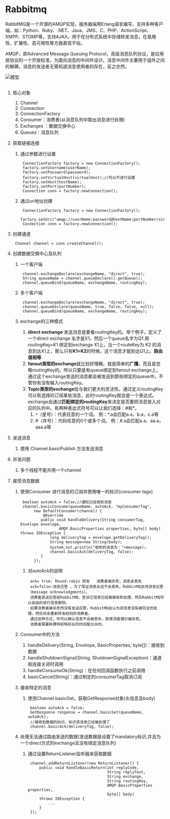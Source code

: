 # Rabbitmq
RabbitMQ是一个开源的AMQP实现，服务器端用Erlang语言编写，支持多种客户端，如：Python、Ruby、.NET、Java、JMS、C、PHP、ActionScript、XMPP、STOMP等，支持AJAX。用于在分布式系统中存储转发消息，在易用性、扩展性、高可用性等方面表现不俗。

AMQP，即Advanced Message Queuing Protocol，高级消息队列协议，是应用层协议的一个开放标准，为面向消息的中间件设计。消息中间件主要用于组件之间的解耦，消息的发送者无需知道消息使用者的存在，反之亦然。


![模型](http://i.imgur.com/7VPA1Fh.png)

##
1. 核心对象
	1. Channel 
	2. Connection 
	3. ConnectionFactory 
	4. Consumer：消费者(从消息队列中取出消息进行处理)
	5. Exchanges ：数据交换中心
	6. Queues：消息队列
7. 获取链接连接
	1. 通过参数进行设置

			ConnectionFactory factory = new ConnectionFactory();
			factory.setUsername(userName);
			factory.setPassword(password);
			factory.setVirtualHost(virtualHost);//可以不进行设置
			factory.setHost(hostName);
			factory.setPort(portNumber);
			Connection conn = factory.newConnection();
	2. 通过uri地址创建

			ConnectionFactory factory = new ConnectionFactory();
			factory.setUri("amqp://userName:password@hostName:portNumber/virtualHost");
			Connection conn = factory.newConnection();
3. 创建通道
	 
		Channel channel = conn.createChannel();
4. 创建数据交换中心及队列
	1. 一个客户端

			channel.exchangeDeclare(exchangeName, "direct", true);
			String queueName = channel.queueDeclare().getQueue();
			channel.queueBind(queueName, exchangeName, routingKey);
	2. 多个客户端

			channel.exchangeDeclare(exchangeName, "direct", true);
			channel.queueDeclare(queueName, true, false, false, null);
			channel.queueBind(queueName, exchangeName, routingKey);
	3. exchange的三种模式
		1. **direct exchange** 发送消息是要看routingKey的。举个例子，定义了一个direct exchange 名字是X1，然后一个queue名字为Q1 用routingKey=K1 绑定到exchange X1上，当一个routeKey为 K2 的消息到达X1上，那么只有**K1=K2**的时候，这个消息才能到达Q1上。**路由值相等**
		2. **fanout类型的exchange**就比较好理解。就是简单的**广播**，而且是忽略routingKey的。所以只要是有queue绑定到fanout exchange上，通过这个exchange发送的消息都会被发送到那些绑定的queue中，不管你有没有输入routingKey。
		3. **Topic类型的exchange**给与我们更大的灵活性。通过定义routingKey可以有选择的订阅某些消息，此时routingKey就会是一个表达式。exchange会通过**匹配绑定的routingKey**来决定是否要把消息放入对应的队列中。有两种表达式符号可以让我们选择：#和*。
			1. `*`（星号）：代表任意的一个词。 例：*.a会匹配a.a，b.a，c.a等
			2. #（井号）：代码任意的0个或多个词。 例：#.a会匹配a.a，aa.a，aaa.a等

5. 发送消息
	1. 使用 Channel.basicPublish 方法发送消息
2. 并发问题
	1. 多个线程不能共用一个channel
2. 接受消息数据
	1. 使用Consumer 进行消息的订阅并使用唯一的标识(consumer tags)

			boolean autoAck = false;//通知已经收到消息
			channel.basicConsume(queueName, autoAck, "myConsumerTag",
			     new DefaultConsumer(channel) {
			         @Override
					public void handleDelivery(String consumerTag, Envelope envelope,
							AMQP.BasicProperties properties, byte[] body) throws IOException {
						long deliveryTag = envelope.getDeliveryTag();
						String message=new String(body);
						System.out.println("收到的消息为："+message);
						channel.basicAck(deliveryTag, false);
					}
			     });
		1. 对autoAck的说明

				ack= true: Round-robin 转发   消费者被杀死，消息会丢失 
				ack=false:消息应答 ，为了保证消息永远不会丢失，RabbitMQ支持消息应答（message acknowledgments）。 
				消费者发送应答给RabbitMQ，告诉它信息已经被接收和处理，然后RabbitMQ可以自由的进行信息删除。 
				如果消费者被杀死而没有发送应答，RabbitMQ会认为该信息没有被完全的处理，然后将会重新转发给别的消费者。 
				通过这种方式，你可以确认信息不会被丢失，即使消者偶尔被杀死。 
				消费者需要耗费特别特别长的时间是允许的。
	2. Consumer中的方法
		1. handleDelivery(String, Envelope, BasicProperties, byte[])：接收到数据
		2. handleShutdownSignal(String, ShutdownSignalException)：通道和连接关闭时调用
		3. handleConsumeOk(String)：在任何回调函数执行之前调用
		4. basicCancel(String)：通过制定的consumerTag取消订阅 
	5. 接收特定的消息
		1. 使用Channel.basicGet，获取GetResponse对象(头信息及body)

				boolean autoAck = false;
				GetResponse response = channel.basicGet(queueName, autoAck);
				//接收到数据的标识，标识该消息已经被处理了
				channel.basicAck(deliveryTag, false);
	6. 处理无法通过路由发送的数据(发送数据是设置了mandatory标识,并且为一个direct方式的exchange且没有绑定消息队列)
		1. 通过设置ReturnListener监听器来获取数据

				channel.addReturnListener(new ReturnListener() {
				    public void handleBasicReturn(int replyCode,
				                                  String replyText,
				                                  String exchange,
				                                  String routingKey,
				                                  AMQP.BasicProperties properties,
				                                  byte[] body)
				    throws IOException {
				        ...
				    }
				});


